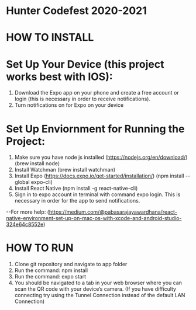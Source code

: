 # Hunter Codefest 2020-2021

# HOW TO INSTALL

# Set Up Your Device (this project works best with IOS):
1. Download the Expo app on your phone and create a free account or login (this is necessary in order to receive notifications).
2. Turn notifications on for Expo on your device

# Set Up Enviornment for Running the Project: 
1. Make sure you have node js installed (https://nodejs.org/en/download/) (brew install node)
2. Install Watchman (brew install watchman)
3. Install Expo (https://docs.expo.io/get-started/installation/) (npm install --global expo-cli)
4. Install React Native (npm install -g react-native-cli)
5. Sign in to expo account in terminal with command expo login. This is necessary in order for the app to send notifications.

--For more help: (https://medium.com/@pabasarajayawardhana/react-native-environment-set-up-on-mac-os-with-xcode-and-android-studio-324e64c8552e)

# HOW TO RUN
1. Clone git repository and navigate to app folder
2. Run the command: npm install 
3. Run the command: expo start 
4. You should be navigated to a tab in your web browser where you can scan the QR code with your device’s camera. (If you have difficulty connecting try using the Tunnel Connection instead of the default LAN Connection)

